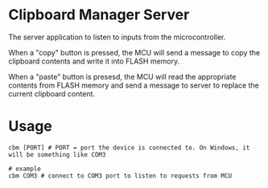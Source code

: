 # Clipboard Manager Server
The server application to listen to inputs from the microcontroller.

When a "copy" button is pressed, the MCU will send a message to copy the clipboard contents and write it into FLASH memory.

When a "paste" button is presesd, the MCU will read the appropriate contents from FLASH memory and send a message to server to replace the current clipboard content.

# Usage
```text
cbm [PORT] # PORT = port the device is connected to. On Windows, it will be something like COM3

# example
cbm COM3 # connect to COM3 port to listen to requests from MCU
```
